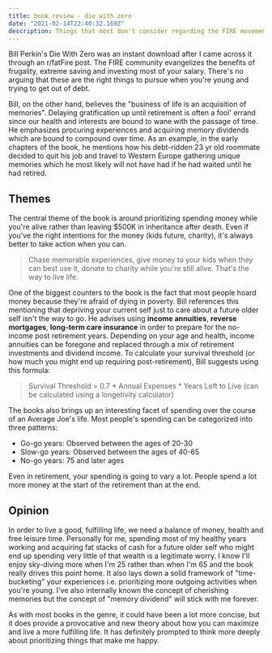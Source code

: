 ```yaml
---
title: book review - die with zero
date: "2021-02-14T22:40:32.169Z"
description: Things that most don't consider regarding the FIRE movement.
---
```


Bill Perkin's Die With Zero was an instant download after I came across it through an r/fatFire post. The FIRE community evangelizes the benefits of frugality, extreme saving and investing most of your salary. There's no arguing that these are the right things to pursue when you're young and trying to get out of debt. 

Bill, on the other hand, believes the "business of life is an acquisition of memories". Delaying gratification up until retirement is often a fool' errand since our health and interests are bound to wane with the passage of time. He emphasizes procuring experiences and acquiring memory dividends which are bound to compound over time. As an example, in the early chapters of the book, he mentions how his debt-ridden 23 yr old roommate decided to quit his job and travel to Western Europe gathering unique memories which he most likely will not have had if he had waited until he had retired.

## Themes

The central theme of the book is around prioritizing spending money while you're alive rather than leaving $500K in inheritance after death. Even if you've the right intentions for the money (kids future, charity), it's always better to take action when you can.

> Chase memorable experiences, give money to your kids when they can best use it, donate to charity while you're still alive. That's the way to live life.

One of the biggest counters to the book is the fact that most people hoard money because they're afraid of dying in poverty. Bill references this mentioning that depriving your current self just to care about a future older self isn't the way to go. He advises using **income annuities**, **reverse mortgages**, **long-term care insurance** in order to prepare for the no-income post retirement years. Depending on your age and health, income annuities can be foregone and replaced through a mix of retirement investments and dividend income. To calculate your survival threshold (or how much you might end up requiring post-retirement), Bill suggests using this formula:

> Survival Threshold = 0.7 * Annual Expenses * Years Left to Live (can be calculated using a longetivity calculator)

The books also brings up an interesting facet of spending over the course of an Average Joe's life. Most people's spending can be categorized into three patterns:

- Go-go years: Observed between the ages of 20-30
- Slow-go years: Observed between the ages of 40-65
- No-go years: 75 and later ages

Even in retirement, your spending is going to vary a lot. People spend a lot more money at the start of the retirement than at the end.

## Opinion 

In order to live a good, fulfilling life, we need a balance of money, health and free leisure time. Personally for me, spending most of my healthy years working and acquiring fat stacks of cash for a future older self who might end up spending very little of that wealth is a legitimate worry. I know I'll enjoy sky-diving more when I'm 25 rather than when I'm 65 and the book really drives this point home. It also lays down a solid framework of "time-bucketing" your experiences i.e. prioritizing more outgoing activities when you're young. I've also internally known the concept of cherishing memories but the concept of "memory dividend" will stick with me forever. 

As with most books in the genre, it could have been a lot more concise, but it does provide a provocative and new theory about how you can maximize and live a more fulfilling life. It has definitely prompted to think more deeply about prioritizing things that make me happy.

